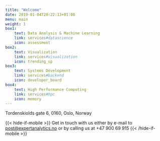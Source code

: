 ```yaml
---
title: "Welcome"
date: 2019-01-04T20:22:13+01:00
menu: main
weight: 1
box1:
    text: Data Analysis & Machine Learning
    link: services#datascience
    icon: assessment
box2:
    text: Visualization
    link: services#visualization
    icon: trending_up
box3:
    text: Systems Development
    link: services#backend
    icon: developer_board
box4: 
    text: High Performance Computing
    link: services#hpc
    icon: memory
---
```


Tordenskiolds gate 6, 0160, Oslo, Norway

{{< hide-if-mobile >}}
  Get in touch with us either by e-mail to
  [post@expertanalytics.no](mailto:post@expertanalytics.no)
  or by calling us at +47 900 69 915 
{{< /hide-if-mobile >}}
